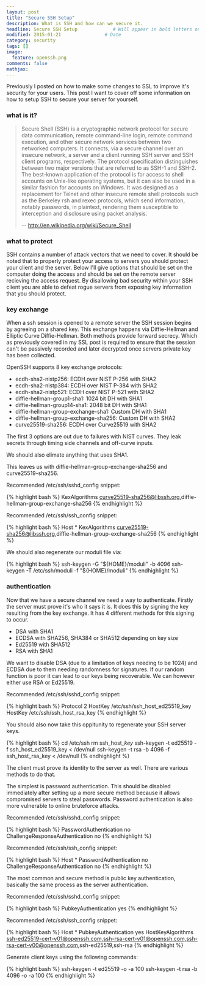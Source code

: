 ```yaml
---
layout: post
title: "Secure SSH Setup"
description: What is SSH and how can we secure it.
headline: Secure SSH Setup             # Will appear in bold letters on top of the post
modified: 2015-01-21                # Date
category: security
tags: []
image: 
  feature: openssh.png
comments: false
mathjax:
---
```

Previously I posted on how to make some changes to SSL to improve it's security for your users. This post I want to cover off some information on how to setup SSH to secure your server for yourself.

### what is it? 

> Secure Shell (SSH) is a cryptographic network protocol for secure data communication, remote command-line login, remote command execution, and other secure network services between two networked computers. It connects, via a secure channel over an insecure network, a server and a client running SSH server and SSH client programs, respectively. The protocol specification distinguishes between two major versions that are referred to as SSH-1 and SSH-2.
> The best-known application of the protocol is for access to shell accounts on Unix-like operating systems, but it can also be used in a similar fashion for accounts on Windows. It was designed as a replacement for Telnet and other insecure remote shell protocols such as the Berkeley rsh and rexec protocols, which send information, notably passwords, in plaintext, rendering them susceptible to interception and disclosure using packet analysis.
>
> -- <a href="http://en.wikipedia.org/wiki/Secure_Shell">http://en.wikipedia.org/wiki/Secure_Shell</a>

### what to protect

SSH contains a number of attack vectors that we need to cover. It should be noted that to properly protect your access to servers you should protect your client and the server. Below I'll give options that should be set on the computer doing the access and should be set on the remote server recieving the access request. By disallowing bad security within your SSH client you are able to defeat rogue servers from exposing key information that you should protect.

### key exchange

When a ssh session is opened to a remote server the SSH session begins by agreeing on a shared key. This exchange happens via Diffie-Hellman and Elliptic Curve Diffie-Hellman. Both methods provide forward secrecy. Which as previously covered in my SSL post is required to ensure that the session can't be passively recorded and later decrypted once servers private key has been collected.

OpenSSH supports 8 key exchange protocols:

* ecdh-sha2-nistp256: ECDH over NIST P-256 with SHA2
* ecdh-sha2-nistp384: ECDH over NIST P-384 with SHA2
* ecdh-sha2-nistp521: ECDH over NIST P-521 with SHA2
* diffie-hellman-group1-sha1: 1024 bit DH with SHA1
* diffie-hellman-group14-sha1: 2048 bit DH with SHA1
* diffie-hellman-group-exchange-sha1: Custom DH with SHA1
* diffie-hellman-group-exchange-sha256: Custom DH with SHA2
* curve25519-sha256: ECDH over Curve25519 with SHA2

The first 3 options are out due to failures with NIST curves. They leak secrets through timing side channels and off-curve inputs. 

We should also elimate anything that uses SHA1.

This leaves us with diffie-hellman-group-exchange-sha256 and curve25519-sha256.

Recommended /etc/ssh/sshd_config snippet:

{% highlight bash %}
KexAlgorithms curve25519-sha256@libssh.org,diffie-hellman-group-exchange-sha256
{% endhighlight %}

Recommended /etc/ssh/ssh_config snippet:

{% highlight bash %}
Host *
    KexAlgorithms curve25519-sha256@libssh.org,diffie-hellman-group-exchange-sha256
{% endhighlight %}

We should also regenerate our moduli file via:

{% highlight bash %}
ssh-keygen -G "${HOME}/moduli" -b 4096
ssh-keygen -T /etc/ssh/moduli -f "${HOME}/moduli"
{% endhighlight %}

### authentication

Now that we have a secure channel we need a way to authenticate. Firstly the server must prove it's who it says it is. It does this by signing the key resulting from the key exchange. It has 4 different methods for this signing to occur.

* DSA with SHA1
* ECDSA with SHA256, SHA384 or SHA512 depending on key size
* Ed25519 with SHA512
* RSA with SHA1

We want to disable DSA (due to a limitation of keys needing to be 1024) and ECDSA due to them needing randomness for signatures. If our random function is poor it can lead to our keys being recoverable. We can however either use RSA or Ed25519.

Recommended /etc/ssh/sshd_config snippet:

{% highlight bash %}
Protocol 2
HostKey /etc/ssh/ssh_host_ed25519_key
HostKey /etc/ssh/ssh_host_rsa_key
{% endhighlight %}

You should also now take this oppitunity to regenerate your SSH server keys.

{% highlight bash %}
cd /etc/ssh
rm ssh_host_*key*
ssh-keygen -t ed25519 -f ssh_host_ed25519_key < /dev/null
ssh-keygen -t rsa -b 4096 -f ssh_host_rsa_key < /dev/null
{% endhighlight %}

The client must prove its identity to the server as well. There are various methods to do that.

The simplest is password authentication. This should be disabled immediately after setting up a more secure method because it allows compromised servers to steal passwords. Password authentication is also more vulnerable to online bruteforce attacks.

Recommended /etc/ssh/sshd_config snippet:

{% highlight bash %}
PasswordAuthentication no
ChallengeResponseAuthentication no
{% endhighlight %}

Recommended /etc/ssh/ssh_config snippet:

{% highlight bash %}
Host *
    PasswordAuthentication no
    ChallengeResponseAuthentication no
{% endhighlight %}

The most common and secure method is public key authentication, basically the same process as the server authentication.

Recommended /etc/ssh/sshd_config snippet:

{% highlight bash %}
PubkeyAuthentication yes
{% endhighlight %}

Recommended /etc/ssh/ssh_config snippet:

{% highlight bash %}
Host *
    PubkeyAuthentication yes
    HostKeyAlgorithms ssh-ed25519-cert-v01@openssh.com,ssh-rsa-cert-v01@openssh.com,ssh-rsa-cert-v00@openssh.com,ssh-ed25519,ssh-rsa
{% endhighlight %}

Generate client keys using the following commands:

{% highlight bash %}
ssh-keygen -t ed25519 -o -a 100
ssh-keygen -t rsa -b 4096 -o -a 100
{% endhighlight %}

